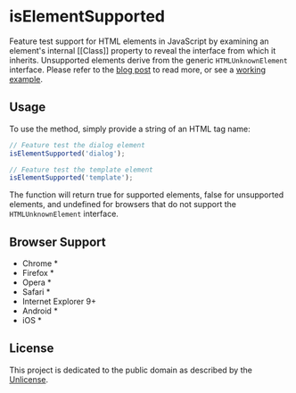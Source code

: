 # isElementSupported

Feature test support for HTML elements in JavaScript by examining an element's internal [[Class]] property to reveal the interface from which it inherits. Unsupported elements derive from the generic `HTMLUnknownElement` interface. Please refer to the [blog post](http://www.ryanmorr.com/determine-html5-element-support-in-javascript/) to read more, or see a [working example](http://codepen.io/ryanmorr/full/EaWROJ/).

## Usage

To use the method, simply provide a string of an HTML tag name:

```javascript
// Feature test the dialog element
isElementSupported('dialog');

// Feature test the template element
isElementSupported('template');
```
The function will return true for supported elements, false for unsupported elements, and undefined for browsers that do not support the `HTMLUnknownElement` interface.

## Browser Support

* Chrome *
* Firefox *
* Opera *
* Safari *
* Internet Explorer 9+
* Android *
* iOS *

## License

This project is dedicated to the public domain as described by the [Unlicense](http://unlicense.org/).
